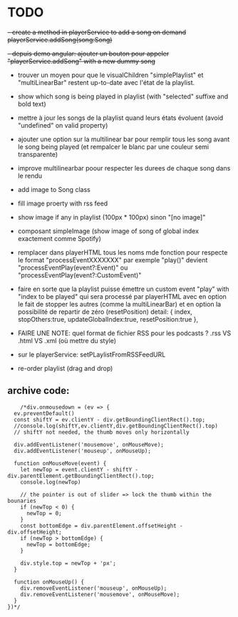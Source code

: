 # TODO

~~- create a method in playerService to add a song on demand 
  playerService.addSong(song:Song)~~

~~- depuis demo angular: ajouter un bouton pour appeler "playerService.addSong" with a new dummy song~~

- trouver un moyen pour que le visualChildren "simplePlaylist" et "multiLinearBar" restent up-to-date avec l'état de la playlist.

- show which song is being played in playlist (with "selected" suffixe and bold text)
- mettre à jour les songs de la playlist quand leurs états évoluent (avoid "undefined" on valid property)


- ajouter une option sur la multilinear bar pour remplir tous les song avant le song being played (et rempalcer le blanc par une couleur semi transparente)



-  improve multilinearbar poour respecter les durees de chaque song dans le rendu
-  add image to Song class
-  fill image proerty with rss feed
-  show image if any in playlist (100px \* 100px) sinon "[no image]"
-  composant simpleImage (show image of song of global index exactement comme Spotify)
-  remplacer dans playerHTML tous les noms mde fonction pour respecte le format "processEventXXXXXXX" par exemple "play()" devient "processEventPlay(event?:Event)" ou "processEventPlay(event?:CustomEvent)"
-  faire en sorte que la playlist puisse émettre un custom event "play" with "index to be played" qui sera processé par playerHTML avec en option le fait de stopper les autres (comme la multiLinearBar) et en option la possibilité de repartir de zéro (resetPosition)
   detail: { index, stopOthers:true, updateGlobalIndex:true, resetPosition:true },

-  FAIRE UNE NOTE: quel format de fichier RSS pour les podcasts ? .rss VS .html VS .xml (où mettre du style)
-  sur le playerService: setPLaylistFromRSSFeedURL
-  re-order playlist (drag and drop)




## archive code:

		/*div.onmousedown = (ev => {
      ev.preventDefault()
      const shiftY = ev.clientY - div.getBoundingClientRect().top;
      //console.log(shiftY,ev.clientY,div.getBoundingClientRect().top)
      // shiftY not needed, the thumb moves only horizontally

      div.addEventListener('mousemove', onMouseMove);
      div.addEventListener('mouseup', onMouseUp);

      function onMouseMove(event) {
        let newTop = event.clientY - shiftY - div.parentElement.getBoundingClientRect().top;
        console.log(newTop)

        // the pointer is out of slider => lock the thumb within the bounaries
        if (newTop < 0) {
          newTop = 0;
        }
        const bottomEdge = div.parentElement.offsetHeight - div.offsetHeight;
        if (newTop > bottomEdge) {
          newTop = bottomEdge;
        }

        div.style.top = newTop + 'px';
      }

      function onMouseUp() {
        div.removeEventListener('mouseup', onMouseUp);
        div.removeEventListener('mousemove', onMouseMove);
      }
    })*/
